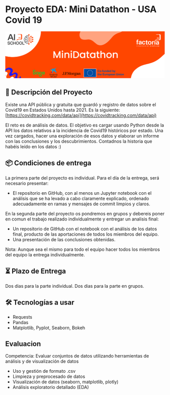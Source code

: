 # Proyecto EDA: Mini Datathon - USA Covid 19

![Banner Proyectos](assets/minidatathon.PNG)


## 📝 Descripción del Proyecto

Existe una API pública y gratuita que guardó y registro de datos sobre el Covid19 en
Estados Unidos hasta 2021. Es la siguiente:
[https://covidtracking.com/data/api](https://covidtracking.com/data/api)

El reto es de análisis de datos. El objetivo es cargar usando Python desde la API los datos
relativos a la incidencia de Covid19 históricos por estado. Una vez cargados, hacer una
exploración de esos datos y elaborar un informe con las conclusiones y los descubrimientos.
Contadnos la historia que habéis leído en los datos :)

## 📦 Condiciones de entrega
La primera parte del proyecto es individual. Para el día de la entrega, será necesario presentar:

- El repositorio en GitHub, con al menos un Jupyter notebook con el análisis que se ha levado a cabo claramente explicado,
   ordenado adecuadamente en ramas y mensajes de commit limpios y claros.


En la segunda parte del proyecto os pondremos en grupos y debereis poner en comun el trabajo realizado individualmente 
y entregar un analisis final: 

- Un repositorio de GitHub con el notebook con el análisis de los datos final, producto de las aportaciones de todos los miembros del equipo.
- Una presentación de las conclusiones obtenidas. 

Nota: Aunque sea el mismo para todo el equipo hacer todos los miembros del equipo la entrega individualmente.



## ⏳ Plazo de Entrega

Dos dias para la parte individual.
Dos dias para la parte en grupos.


## 🛠️ Tecnologías a usar
- Requests
- Pandas
- Matplotlib, Pyplot, Seaborn, Bokeh

## Evaluacion
Competencia:  Evaluar conjuntos de datos utilizando herramientas de análisis y de visualización de datos
- Uso y gestión de formato .csv
- Limpieza y preprocesado de datos
- Visualización de datos (seaborn, matplotlib, plotly)
- Análisis exploratorio detallado (EDA)

